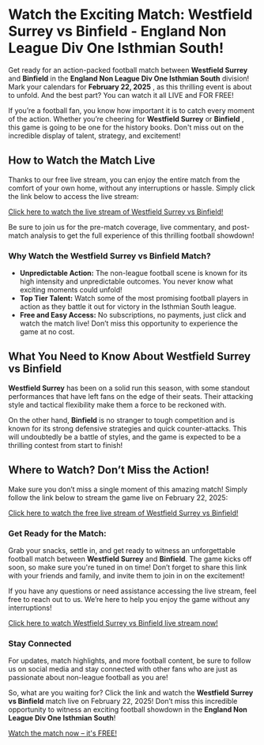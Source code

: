 # Watch the Exciting Match: Westfield Surrey vs Binfield - England Non League Div One Isthmian South!

Get ready for an action-packed football match between **Westfield Surrey** and **Binfield** in the **England Non League Div One Isthmian South** division! Mark your calendars for **February 22, 2025** , as this thrilling event is about to unfold. And the best part? You can watch it all LIVE and FOR FREE!

If you’re a football fan, you know how important it is to catch every moment of the action. Whether you’re cheering for **Westfield Surrey** or **Binfield** , this game is going to be one for the history books. Don't miss out on the incredible display of talent, strategy, and excitement!

## How to Watch the Match Live

Thanks to our free live stream, you can enjoy the entire match from the comfort of your own home, without any interruptions or hassle. Simply click the link below to access the live stream:

[Click here to watch the live stream of Westfield Surrey vs Binfield!](https://tinyurl.com/livestreamfreeo?st=Westfield+Surrey+vs+Binfield&si=gh)

Be sure to join us for the pre-match coverage, live commentary, and post-match analysis to get the full experience of this thrilling football showdown!

### Why Watch the Westfield Surrey vs Binfield Match?

- **Unpredictable Action:** The non-league football scene is known for its high intensity and unpredictable outcomes. You never know what exciting moments could unfold!
- **Top Tier Talent:** Watch some of the most promising football players in action as they battle it out for victory in the Isthmian South league.
- **Free and Easy Access:** No subscriptions, no payments, just click and watch the match live! Don’t miss this opportunity to experience the game at no cost.

## What You Need to Know About Westfield Surrey vs Binfield

**Westfield Surrey** has been on a solid run this season, with some standout performances that have left fans on the edge of their seats. Their attacking style and tactical flexibility make them a force to be reckoned with.

On the other hand, **Binfield** is no stranger to tough competition and is known for its strong defensive strategies and quick counter-attacks. This will undoubtedly be a battle of styles, and the game is expected to be a thrilling contest from start to finish!

## Where to Watch? Don’t Miss the Action!

Make sure you don’t miss a single moment of this amazing match! Simply follow the link below to stream the game live on February 22, 2025:

[Click here to watch the free live stream of Westfield Surrey vs Binfield!](https://tinyurl.com/livestreamfreeo?st=Westfield+Surrey+vs+Binfield&si=gh)

### Get Ready for the Match:

Grab your snacks, settle in, and get ready to witness an unforgettable football match between **Westfield Surrey** and **Binfield**. The game kicks off soon, so make sure you're tuned in on time! Don’t forget to share this link with your friends and family, and invite them to join in on the excitement!

If you have any questions or need assistance accessing the live stream, feel free to reach out to us. We’re here to help you enjoy the game without any interruptions!

[Click here to watch Westfield Surrey vs Binfield live stream now!](https://tinyurl.com/livestreamfreeo?st=Westfield+Surrey+vs+Binfield&si=gh)

### Stay Connected

For updates, match highlights, and more football content, be sure to follow us on social media and stay connected with other fans who are just as passionate about non-league football as you are!

So, what are you waiting for? Click the link and watch the **Westfield Surrey vs Binfield** match live on February 22, 2025! Don’t miss this incredible opportunity to witness an exciting football showdown in the **England Non League Div One Isthmian South**!

[Watch the match now – it's FREE!](https://tinyurl.com/livestreamfreeo?st=Westfield+Surrey+vs+Binfield&si=gh)

